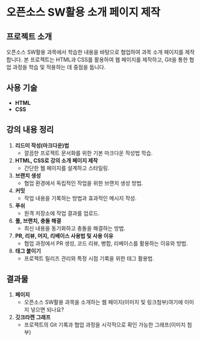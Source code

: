 # 오픈소스 SW활용 소개 페이지 제작

## 프로젝트 소개
오픈소스 SW활용 과목에서 학습한 내용을 바탕으로 협업하여 과목 소개 페이지를 제작합니다. 본 프로젝트는 HTML과 CSS를 활용하여 웹 페이지를 제작하고, Git을 통한 협업 과정을 학습 및 적용하는 데 중점을 둡니다.

## 사용 기술
- **HTML**
- **CSS**

## 강의 내용 정리
1. **리드미 작성(마크다운)법**  
   - 깔끔한 프로젝트 문서화를 위한 기본 마크다운 작성법 학습.
2. **HTML, CSS로 강의 소개 페이지 제작**  
   - 간단한 웹 페이지를 설계하고 스타일링.
3. **브랜치 생성**  
   - 협업 환경에서 독립적인 작업을 위한 브랜치 생성 방법.
4. **커밋**  
   - 작업 내용을 기록하는 방법과 효과적인 메시지 작성.
5. **푸쉬**  
   - 원격 저장소에 작업 결과를 업로드.
6. **풀, 브랜치, 충돌 해결**  
   - 최신 내용을 동기화하고 충돌을 해결하는 방법.
7. **PR, 리뷰, 머지, 리베이스 사용법 및 사용 이유**  
   - 협업 과정에서 PR 생성, 코드 리뷰, 병합, 리베이스를 활용하는 이유와 방법.
8. **태그 붙이기**  
   - 프로젝트 릴리즈 관리와 특정 시점 기록을 위한 태그 활용법.

## 결과물
1. **페이지**  
   - 오픈소스 SW활용 과목을 소개하는 웹 페이지(이미지 및 링크첨부)여기에 이미지 넣으면 되나요?
2. **깃크라켄 그래프**  
   - 프로젝트의 Git 기록과 협업 과정을 시각적으로 확인 가능한 그래프(이미지 첨부)
